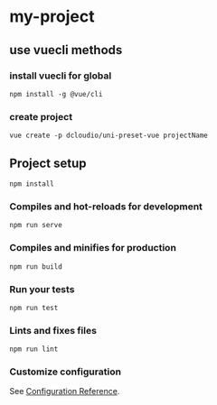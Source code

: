 # my-project

## use vuecli methods
### install vuecli for global
```
npm install -g @vue/cli
```
### create project
```
vue create -p dcloudio/uni-preset-vue projectName
```

## Project setup
```
npm install
```

### Compiles and hot-reloads for development
```
npm run serve
```

### Compiles and minifies for production
```
npm run build
```

### Run your tests
```
npm run test
```

### Lints and fixes files
```
npm run lint
```

### Customize configuration
See [Configuration Reference](https://cli.vuejs.org/config/).
